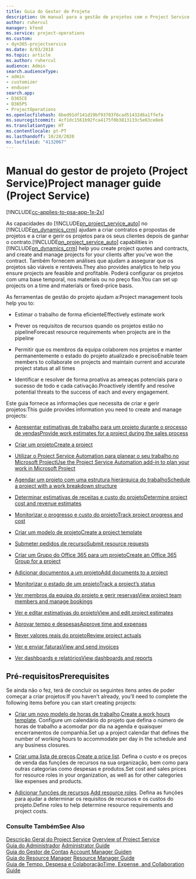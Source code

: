 ```yaml
---
title: Guia do Gestor de Projeto
description: Um manual para a gestão de projetos com o Project Service
author: ruhercul
manager: kfend
ms.service: project-operations
ms.custom:
- dyn365-projectservice
ms.date: 8/03/2018
ms.topic: article
ms.author: ruhercul
audience: Admin
search.audienceType:
- admin
- customizer
- enduser
search.app:
- D365CE
- D365PS
- ProjectOperations
ms.openlocfilehash: 6bed91df141d19bf93703f6cad51432d6a1ffefa
ms.sourcegitcommit: 4cf1dc1561b92fca4175f0b3813133c5e63ce8e6
ms.translationtype: HT
ms.contentlocale: pt-PT
ms.lasthandoff: 10/28/2020
ms.locfileid: "4132067"
---
```

# <a name="project-manager-guide-project-service"></a><span data-ttu-id="a2f36-103">Manual do gestor de projeto (Project Service)</span><span class="sxs-lookup"><span data-stu-id="a2f36-103">Project manager guide (Project Service)</span></span>

[!INCLUDE[cc-applies-to-psa-app-1x-2x](../includes/cc-applies-to-psa-app-1x-2x.md)]

<span data-ttu-id="a2f36-104">As capacidades do [!INCLUDE[pn_project_service_auto](../includes/pn-project-service-auto.md)] no [!INCLUDE[pn_dynamics_crm](../includes/pn-dynamics-crm.md)] ajudam a criar contratos e propostas de projetos e a criar e gerir os projetos para os seus clientes depois de ganhar o contrato.</span><span class="sxs-lookup"><span data-stu-id="a2f36-104">[!INCLUDE[pn_project_service_auto](../includes/pn-project-service-auto.md)] capabilities in [!INCLUDE[pn_dynamics_crm](../includes/pn-dynamics-crm.md)] help you create project quotes and contracts, and create and manage projects for your clients after you’ve won the contract.</span></span> <span data-ttu-id="a2f36-105">Também fornecem análises que ajudam a assegurar que os projetos são viáveis e rentáveis.</span><span class="sxs-lookup"><span data-stu-id="a2f36-105">They also provides analytics to help you ensure projects are feasible and profitable.</span></span> <span data-ttu-id="a2f36-106">Poderá configurar os projetos com uma base temporal, nos materiais ou no preço fixo.</span><span class="sxs-lookup"><span data-stu-id="a2f36-106">You can set up projects on a time and materials or fixed-price basis.</span></span>  
  
 <span data-ttu-id="a2f36-107">As ferramentas de gestão do projeto ajudam a:</span><span class="sxs-lookup"><span data-stu-id="a2f36-107">Project management tools help you to:</span></span>  
  
-   <span data-ttu-id="a2f36-108">Estimar o trabalho de forma eficiente</span><span class="sxs-lookup"><span data-stu-id="a2f36-108">Effectively estimate work</span></span>  
  
-   <span data-ttu-id="a2f36-109">Prever os requisitos de recursos quando os projetos estão no pipeline</span><span class="sxs-lookup"><span data-stu-id="a2f36-109">Forecast resource requirements when projects are in the pipeline</span></span>  
  
-   <span data-ttu-id="a2f36-110">Permitir que os membros da equipa colaborem nos projetos e manter permanentemente o estado do projeto atualizado e preciso</span><span class="sxs-lookup"><span data-stu-id="a2f36-110">Enable team members to collaborate on projects and maintain current and accurate project status at all times</span></span>  
  
-   <span data-ttu-id="a2f36-111">Identificar e resolver de forma proativa as ameaças potenciais para o sucesso de todo e cada cativação.</span><span class="sxs-lookup"><span data-stu-id="a2f36-111">Proactively identify and resolve potential threats to the success of each and every engagement.</span></span>  
  
<span data-ttu-id="a2f36-112">Este guia fornece as informações que necessita de criar e gerir projetos:</span><span class="sxs-lookup"><span data-stu-id="a2f36-112">This guide provides information you need to create and manage projects:</span></span>  
  
-   [<span data-ttu-id="a2f36-113">Apresentar estimativas de trabalho para um projeto durante o processo de vendas</span><span class="sxs-lookup"><span data-stu-id="a2f36-113">Provide work estimates for a project during the sales process</span></span>](../psa/provide-estimates-project-during-sales-process.md)  
  
-   [<span data-ttu-id="a2f36-114">Criar um projeto</span><span class="sxs-lookup"><span data-stu-id="a2f36-114">Create a project</span></span>](../psa/create-project.md)  
  
-   [<span data-ttu-id="a2f36-115">Utilizar o Project Service Automation para planear o seu trabalho no Microsoft Project</span><span class="sxs-lookup"><span data-stu-id="a2f36-115">Use the Project Service Automation add-in to plan your work in Microsoft Project</span></span>](../psa/add-plan-work-microsoft-project.md)  
  
-   [<span data-ttu-id="a2f36-116">Agendar um projeto com uma estrutura hierárquica do trabalho</span><span class="sxs-lookup"><span data-stu-id="a2f36-116">Schedule a project with a work breakdown structure</span></span>](../psa/schedule-project-work-breakdown-structure.md)  
  
-   [<span data-ttu-id="a2f36-117">Determinar estimativas de receitas e custo do projeto</span><span class="sxs-lookup"><span data-stu-id="a2f36-117">Determine project cost and revenue estimates</span></span>](../psa/determine-project-cost-revenue-estimates.md)  
  
-   [<span data-ttu-id="a2f36-118">Monitorizar o progresso e custo do projeto</span><span class="sxs-lookup"><span data-stu-id="a2f36-118">Track project progress and cost</span></span>](../psa/track-project-progress-cost.md)  
  
-   [<span data-ttu-id="a2f36-119">Criar um modelo de projeto</span><span class="sxs-lookup"><span data-stu-id="a2f36-119">Create a project template</span></span>](../psa/create-project-template.md)  
  
-   [<span data-ttu-id="a2f36-120">Submeter pedidos de recurso</span><span class="sxs-lookup"><span data-stu-id="a2f36-120">Submit resource requests</span></span>](../psa/submit-resource-requests.md)  
  
-   [<span data-ttu-id="a2f36-121">Criar um Grupo do Office 365 para um projeto</span><span class="sxs-lookup"><span data-stu-id="a2f36-121">Create an Office 365 Group for a project</span></span>](../psa/create-office-365-group-project.md)  
  
-   [<span data-ttu-id="a2f36-122">Adicionar documentos a um projeto</span><span class="sxs-lookup"><span data-stu-id="a2f36-122">Add documents to a project</span></span>](../psa/add-documents-project.md)  
  
-   [<span data-ttu-id="a2f36-123">Monitorizar o estado de um projeto</span><span class="sxs-lookup"><span data-stu-id="a2f36-123">Track a project’s status</span></span>](../psa/track-project-status.md)  
  
-   [<span data-ttu-id="a2f36-124">Ver membros da equipa do projeto e gerir reservas</span><span class="sxs-lookup"><span data-stu-id="a2f36-124">View project team members and manage bookings</span></span>](../psa/view-project-team-members-manage-bookings.md)  
  
-   [<span data-ttu-id="a2f36-125">Ver e editar estimativas do projeto</span><span class="sxs-lookup"><span data-stu-id="a2f36-125">View and edit project estimates</span></span>](../psa/view-edit-project-estimates.md)  
  
-   [<span data-ttu-id="a2f36-126">Aprovar tempo e despesas</span><span class="sxs-lookup"><span data-stu-id="a2f36-126">Approve time and expenses</span></span>](../psa/approve-time-expenses.md)  
  
-   [<span data-ttu-id="a2f36-127">Rever valores reais do projeto</span><span class="sxs-lookup"><span data-stu-id="a2f36-127">Review project actuals</span></span>](../psa/review-project-actuals.md)  
  
-   [<span data-ttu-id="a2f36-128">Ver e enviar faturas</span><span class="sxs-lookup"><span data-stu-id="a2f36-128">View and send invoices</span></span>](../psa/view-send-invoices.md)  
  
-   [<span data-ttu-id="a2f36-129">Ver dashboards e relatórios</span><span class="sxs-lookup"><span data-stu-id="a2f36-129">View dashboards and reports</span></span>](../psa/view-dashboards-reports.md)  
  
## <a name="prerequisites"></a><span data-ttu-id="a2f36-130">Pré-requisitos</span><span class="sxs-lookup"><span data-stu-id="a2f36-130">Prerequisites</span></span>  
 <span data-ttu-id="a2f36-131">Se ainda não o fez, terá de concluir os seguintes itens antes de poder começar a criar projetos:</span><span class="sxs-lookup"><span data-stu-id="a2f36-131">If you haven't already, you’ll need to complete the following items before you can start creating projects:</span></span>  
  
-   <span data-ttu-id="a2f36-132">[Criar um novo modelo de horas de trabalho](../psa/create-work-hours-template.md).</span><span class="sxs-lookup"><span data-stu-id="a2f36-132">[Create a work hours template](../psa/create-work-hours-template.md).</span></span> <span data-ttu-id="a2f36-133">Configure um calendário do projeto que defina o número de horas de trabalho a acomodar por dia na agenda e quaisquer encerramentos de companhia.</span><span class="sxs-lookup"><span data-stu-id="a2f36-133">Set up a project calendar that defines the number of working hours to accommodate per day in the schedule and any business closures.</span></span>  
  
-   <span data-ttu-id="a2f36-134">[Criar uma lista de preços](../psa/create-price-list.md).</span><span class="sxs-lookup"><span data-stu-id="a2f36-134">[Create a price list](../psa/create-price-list.md).</span></span> <span data-ttu-id="a2f36-135">Defina o custo e os preços de venda das funções de recursos na sua organização, bem como para outras categorias como despesas e produtos.</span><span class="sxs-lookup"><span data-stu-id="a2f36-135">Set cost and sales prices for resource roles in your organization, as well as for other categories like expenses and products.</span></span>  
  
-   <span data-ttu-id="a2f36-136">[Adicionar funções de recursos](../psa/add-resource-roles.md).</span><span class="sxs-lookup"><span data-stu-id="a2f36-136">[Add resource roles](../psa/add-resource-roles.md).</span></span> <span data-ttu-id="a2f36-137">Defina as funções para ajudar a determinar os requisitos de recursos e os custos do projeto.</span><span class="sxs-lookup"><span data-stu-id="a2f36-137">Define roles to help determine resource requirements and project costs.</span></span>  
  
### <a name="see-also"></a><span data-ttu-id="a2f36-138">Consulte Também</span><span class="sxs-lookup"><span data-stu-id="a2f36-138">See Also</span></span>  
 <span data-ttu-id="a2f36-139">[Descrição Geral do Project Service](../psa/overview.md) </span><span class="sxs-lookup"><span data-stu-id="a2f36-139">[Overview of Project Service](../psa/overview.md) </span></span>  
 <span data-ttu-id="a2f36-140">[Guia do Administrador](../psa/admin-guide.md) </span><span class="sxs-lookup"><span data-stu-id="a2f36-140">[Administrator Guide](../psa/admin-guide.md) </span></span>  
 <span data-ttu-id="a2f36-141">[Guia do Gestor de Contas](../psa/account-manager-guide.md) </span><span class="sxs-lookup"><span data-stu-id="a2f36-141">[Account Manager Guiden](../psa/account-manager-guide.md) </span></span>  
 <span data-ttu-id="a2f36-142">[Guia do Resource Manager](../psa/resource-manager-guide.md) </span><span class="sxs-lookup"><span data-stu-id="a2f36-142">[Resource Manager Guide](../psa/resource-manager-guide.md) </span></span>  
 [<span data-ttu-id="a2f36-143">Guia de Tempo, Despesa e Colaboração</span><span class="sxs-lookup"><span data-stu-id="a2f36-143">Time, Expense, and Collaboration Guide</span></span>](../psa/time-expense-collaboration-guide.md)

